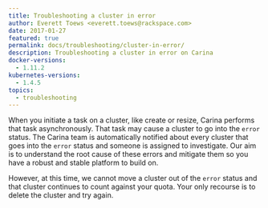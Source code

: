 ```yaml
---
title: Troubleshooting a cluster in error
author: Everett Toews <everett.toews@rackspace.com>
date: 2017-01-27
featured: true
permalink: docs/troubleshooting/cluster-in-error/
description: Troubleshooting a cluster in error on Carina
docker-versions:
  - 1.11.2
kubernetes-versions:
  - 1.4.5
topics:
  - troubleshooting
---
```


When you initiate a task on a cluster, like create or resize, Carina performs that task asynchronously. That task may cause a cluster to go into the `error` status. The Carina team is automatically notified about every cluster that goes into the `error` status and someone is assigned to investigate. Our aim is to understand the root cause of these errors and mitigate them so you have a robust and stable platform to build on.

However, at this time, we cannot move a cluster out of the `error` status and that cluster continues to count against your quota. Your only recourse is to delete the cluster and try again.
